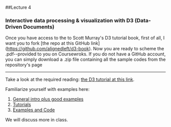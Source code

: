 ##Lecture 4

### Interactive data processing & visualization with D3 (Data-Driven Documents)

Once you have access to the to Scott Murray's D3 tutorial book, first of all, I want you to fork [the repo at this GitHub link] (https://github.com/alignedleft/d3-book). Now you are ready to scheme the .pdf--provided to you on Coursewroks. If you do not have a GitHub account, you can simply download a .zip file containing all the sample codes from the repository's page 









----

Take a look at the required reading: [the D3 tutorial at this link](http://alignedleft.com/tutorials).

Familiarize yourself with examples here: 

1. [General intro plus good examples](http://d3js.org/)
2. [Tutorials](https://github.com/mbostock/d3/wiki/Tutorials)
3. [Examples and Code](https://github.com/mbostock/d3/wiki/Gallery)

We will discuss more in class.


